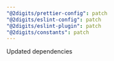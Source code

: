 ```yaml
---
"@2digits/prettier-config": patch
"@2digits/eslint-config": patch
"@2digits/eslint-plugin": patch
"@2digits/constants": patch
---
```


Updated dependencies
